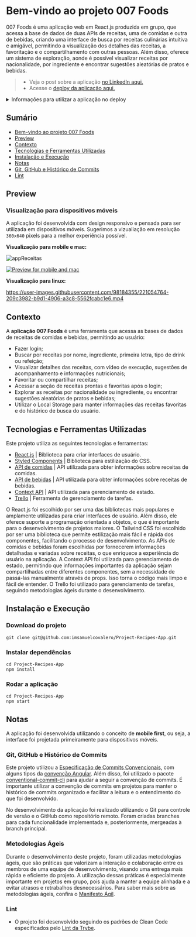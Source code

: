 # Bem-vindo ao projeto 007 Foods

 007 Foods é uma aplicação web em React.js produzida em grupo, que acessa a base de dados de duas APIs de receitas, uma de comidas e outra de bebidas, criando uma interface de busca por receitas culinárias intuitiva e amigável, permitindo a visualização dos detalhes das receitas, a favoritação e o compartilhamento com outras pessoas. Além disso, oferece um sistema de exploração, aonde é possível visualizar receitas por nacionalidade, por ingrediente e encontrar sugestões aleatórias de pratos e bebidas.
> - Veja o post sobre a aplicação [no LinkedIn aqui.](https://www.linkedin.com/posts/samuelcovalero_frontend-agile-trello-activity-6970746088400019456-ykXl?utm_source=share&utm_medium=member_desktop)
> - Acesse o [deploy da aplicação aqui.](https://project-recipes-app-jet.vercel.app/)
<details>
<summary>Informações para utilizar a aplicação no deploy</summary><br>
 
 - Para logar, o email deve estar no padrão `user@email.com`, e a senha ter mais do que `6 caracteres`.
 
</details>

## Sumário
- [Bem-vindo ao projeto  007 Foods](#bem-vindo-ao-projeto-007-foods)
- [Preview](#preview)
- [Contexto](#contexto)
- [Tecnologias e Ferramentas Utilizadas](#tecnologias-e-ferramentas-utilizadas)
- [Instalação e Execução](#instalação-e-execução)
- [Notas](#notas)
 - [Git, GitHub e Histórico de Commits](#git-github-e-histórico-de-commits)
 - [Lint](#lint)
 
## Preview
### Visualização para dispositivos móveis
A aplicação foi desenvolvida com design responsivo e pensada para ser utilizada em dispositivos móveis. Sugerimos a vizualiação em resolução `360x640` pixels para a melhor experiência possível.

**Visualização para mobile e mac:**

![appReceitas](https://user-images.githubusercontent.com/98184355/221451995-4efe8014-ce9e-4e2f-92f8-87365750df13.gif)

[![Preview for mobile and mac](https://img.youtube.com/vi/Pokt--9hO_Q/0.jpg)](https://www.youtube.com/watch?v=Pokt--9hO_Q)

**Visualização para linux:**

https://user-images.githubusercontent.com/98184355/221054764-209c3982-b9d1-4906-a3c8-5562fcabc1e6.mp4

## Contexto
A __aplicação 007 Foods__ é uma ferramenta que acessa as bases de dados de receitas de comidas e bebidas, permitindo ao usuário:
- Fazer login;
- Buscar por receitas por nome, ingrediente, primeira letra, tipo de drink ou refeição;
- Visualizar detalhes das receitas, com vídeo de execução, sugestões de acompanhamento e informações nutricionais;
- Favoritar ou compartilhar receitas;
- Acessar a seção de receitas prontas e favoritas após o login;
- Explorar as receitas por nacionalidade ou ingrediente, ou encontrar sugestões aleatórias de pratos e bebidas;
- Utilizar o Local Storage para manter informações das receitas favoritas e do histórico de busca do usuário.

## Tecnologias e Ferramentas Utilizadas

Este projeto utiliza as seguintes tecnologias e ferramentas:

- [React.js](https://reactjs.org/docs/getting-started.html) | Biblioteca para criar interfaces de usuário.
- [Styled Components](https://styled-components.com/) | Biblioteca para estilização do CSS.
- [API de comidas](https://www.themealdb.com/api.php) | API utilizada para obter informações sobre receitas de comidas.
- [API de bebidas](https://www.thecocktaildb.com/api.php) | API utilizada para obter informações sobre receitas de bebidas.
- [Context API](https://pt-br.reactjs.org/docs/context.html) | API utilizada para gerenciamento de estado.
- [Trello](https://trello.com/) | Ferramenta de gerenciamento de tarefas.

O React.js foi escolhido por ser uma das bibliotecas mais populares e amplamente utilizadas para criar interfaces de usuário. Além disso, ele oferece suporte a programação orientada a objetos, o que é importante para o desenvolvimento de projetos maiores. O Tailwind CSS foi escolhido por ser uma biblioteca que permite estilização mais fácil e rápida dos componentes, facilitando o processo de desenvolvimento. As APIs de comidas e bebidas foram escolhidas por fornecerem informações detalhadas e variadas sobre receitas, o que enriquece a experiência do usuário na aplicação. A Context API foi utilizada para gerenciamento de estado, permitindo que informações importantes da aplicação sejam compartilhadas entre diferentes componentes, sem a necessidade de passá-las manualmente através de props. Isso torna o código mais limpo e fácil de entender. O Trello foi utilizado para gerenciamento de tarefas, seguindo metodologias ágeis durante o desenvolvimento.

## Instalação e Execução
### Download do projeto
```
git clone git@github.com:imsamuelcovalero/Project-Recipes-App.git
```
### Instalar dependências
```
cd Project-Recipes-App
npm install
```
### Rodar a aplicação
```
cd Project-Recipes-App
npm start
```

## Notas
A aplicação foi desenvolvida utilizando o conceito de __mobile first__, ou seja, a interface foi projetada primeiramente para dispositivos móveis.

### Git, GitHub e Histórico de Commits
Este projeto utilizou a [Especificação de Commits Convencionais](https://www.conventionalcommits.org/en/v1.0.0/), com alguns tipos da [convenção Angular](https://github.com/angular/angular/blob/22b96b9/CONTRIBUTING.md#-commit-message-guidelines). Além disso, foi utilizado o pacote [conventional-commit-cli](https://www.npmjs.com/package/conventional-commit-cli) para ajudar a seguir a convenção de commits. É importante utilizar a convenção de commits em projetos para manter o histórico de commits organizado e facilitar a leitura e o entendimento do que foi desenvolvido.

No desenvolvimento da aplicação foi realizado utilizando o Git para controle de versão e o GitHub como repositório remoto. Foram criadas branches para cada funcionalidade implementada e, posteriormente, mergeadas à branch principal.

### Metodologias Ágeis
Durante o desenvolvimento deste projeto, foram utilizadas metodologias ágeis, que são práticas que valorizam a interação e colaboração entre os membros de uma equipe de desenvolvimento, visando uma entrega mais rápida e eficiente do projeto. A utilização dessas práticas é especialmente importante em projetos em grupo, pois ajuda a manter a equipe alinhada e a evitar atrasos e retrabalhos desnecessários. Para saber mais sobre as metodologias ágeis, confira o [Manifesto Ágil](https://agilemanifesto.org/).

### Lint
- O projeto foi desenvolvido seguindo os padrões de Clean Code especificados pelo [Lint da Trybe](https://github.com/betrybe/eslint-config-trybe).
